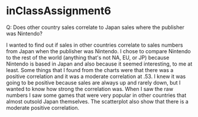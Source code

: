 # inClassAssignment6
Q: Does other country sales correlate to Japan sales where the publisher was Nintendo? 

I wanted to find out if sales in other countries correlate to sales numbers from Japan when the publisher was Nintendo. I chose to compare Nintendo to the rest of the world (anything that's not NA, EU, or JP) because Nintendo is based in Japan and also because it seemed interesting, to me at least. Some things that I found from the charts were that there was a positive correlation and it was a moderate correlation at .53. I knew it was going to be positive because sales are always up and rarely down, but I wanted to know how strong the correlation was. When I saw the raw numbers I saw some games that were very popular in other countries that almost outsold Japan themselves. The scatterplot also show that there is a moderate positive correlation.
